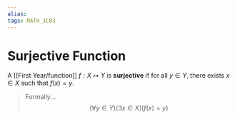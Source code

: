 ```yaml
---
alias:
tags: MATH_1C03
---
```

# Surjective Function
A [[First Year/function]] $f:X \mapsto Y$ is **surjective** if for all $y\in{Y}$, there exists $x\in{X}$ such that $f(x)=y$.

> Formally...
$$(\forall{y\in{Y}})(\exists{x\in{X}})(f(x)=y)$$